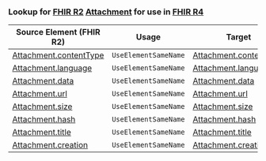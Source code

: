 ### Lookup for [FHIR R2](https://hl7.org/fhir/DSTU2/) [Attachment](https://hl7.org/fhir/DSTU2/Attachment.html) for use in [FHIR R4](https://hl7.org/fhir/R4/)

| Source Element (FHIR R2) | Usage | Target |
| -------------- | ----- | ------ |
| [Attachment.contentType](https://hl7.org/fhir/DSTU2/Attachment.html#resource) | `UseElementSameName` | [Attachment.contentType](https://hl7.org/fhir/R4/Attachment.html#resource) |
| [Attachment.language](https://hl7.org/fhir/DSTU2/Attachment.html#resource) | `UseElementSameName` | [Attachment.language](https://hl7.org/fhir/R4/Attachment.html#resource) |
| [Attachment.data](https://hl7.org/fhir/DSTU2/Attachment.html#resource) | `UseElementSameName` | [Attachment.data](https://hl7.org/fhir/R4/Attachment.html#resource) |
| [Attachment.url](https://hl7.org/fhir/DSTU2/Attachment.html#resource) | `UseElementSameName` | [Attachment.url](https://hl7.org/fhir/R4/Attachment.html#resource) |
| [Attachment.size](https://hl7.org/fhir/DSTU2/Attachment.html#resource) | `UseElementSameName` | [Attachment.size](https://hl7.org/fhir/R4/Attachment.html#resource) |
| [Attachment.hash](https://hl7.org/fhir/DSTU2/Attachment.html#resource) | `UseElementSameName` | [Attachment.hash](https://hl7.org/fhir/R4/Attachment.html#resource) |
| [Attachment.title](https://hl7.org/fhir/DSTU2/Attachment.html#resource) | `UseElementSameName` | [Attachment.title](https://hl7.org/fhir/R4/Attachment.html#resource) |
| [Attachment.creation](https://hl7.org/fhir/DSTU2/Attachment.html#resource) | `UseElementSameName` | [Attachment.creation](https://hl7.org/fhir/R4/Attachment.html#resource) |
